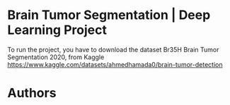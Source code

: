 # Brain Tumor Segmentation | Deep Learning Project 

To run the project, you have to download the dataset Br35H Brain Tumor Segmentation 2020, from Kaggle https://www.kaggle.com/datasets/ahmedhamada0/brain-tumor-detection

# Authors
